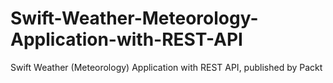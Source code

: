 


# Swift-Weather-Meteorology-Application-with-REST-API
Swift Weather (Meteorology) Application with REST API, published by Packt
